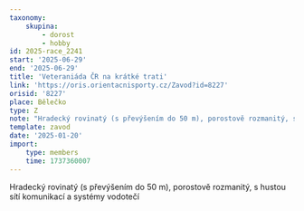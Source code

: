 ```yaml
---
taxonomy:
    skupina:
        - dorost
        - hobby
id: 2025-race_2241
start: '2025-06-29'
end: '2025-06-29'
title: 'Veteraniáda ČR na krátké trati'
link: 'https://oris.orientacnisporty.cz/Zavod?id=8227'
orisid: '8227'
place: Bělečko
type: Z
note: "Hradecký rovinatý (s převýšením do 50 m), porostově rozmanitý, s hustou sítí komunikací\r\na systémy vodotečí "
template: zavod
date: '2025-01-20'
import:
    type: members
    time: 1737360007
---
```


Hradecký rovinatý (s převýšením do 50 m), porostově rozmanitý, s hustou sítí komunikací
a systémy vodotečí 
